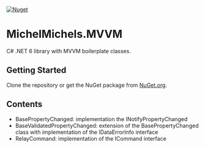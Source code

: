 [![Nuget](https://img.shields.io/nuget/v/MichelMichels.MVVM)](https://www.nuget.org/packages/MichelMichels.MVVM/)

# MichelMichels.MVVM

C# .NET 6 library with MVVM boilerplate classes.

## Getting Started

Clone the repository or get the NuGet package from [NuGet.org](https://www.nuget.org/packages/MichelMichels.MVVM/).

## Contents

* BasePropertyChanged: implementation the INotifyPropertyChanged
* BaseValidatedPropertyChanged: extension of the BasePropertyChanged class with implementation of the IDataErrorInfo interface
* RelayCommand: implementation of the ICommand interface
